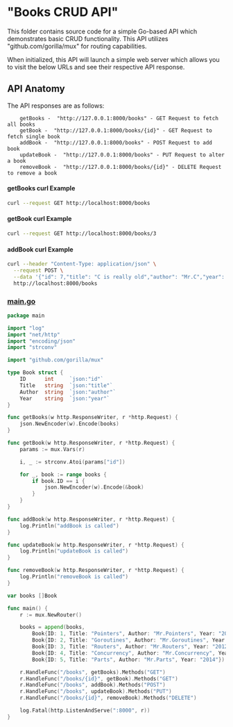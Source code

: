 # "Books CRUD API"

This folder contains source code for a simple Go-based API which demonstrates basic CRUD functionality. This API utilizes "github.com/gorilla/mux" for routing capabilities.

When initialized, this API will launch a simple web server which allows you to visit the below URLs and see their respective API response.

## API Anatomy

The API responses are as follows:

```
    getBooks -  "http://127.0.0.1:8000/books" - GET Request to fetch all books
    getBook -  "http://127.0.0.1:8000/books/{id}" - GET Request to fetch single book
    addBook -  "http://127.0.0.1:8000/books" - POST Request to add book
    updateBook -  "http://127.0.0.1:8000/books" - PUT Request to alter a book
    removeBook -  "http://127.0.0.1:8000/books/{id}" - DELETE Request to remove a book
```

#### getBooks curl Example

```bash
curl --request GET http://localhost:8000/books
```

#### getBook curl Example

```bash
curl --request GET http://localhost:8000/books/3
```

#### addBook curl Example

```bash
curl --header "Content-Type: application/json" \
  --request POST \
  --data '{"id": 7,"title": "C is really old","author": "Mr.C","year": "2016"}' \
  http://localhost:8000/books
```

### <a href="https://github.com/excircle/golang_apis/blob/master/books_CRUD_API/main.go">main.go</a>

```go
package main

import "log"
import "net/http"
import "encoding/json"
import "strconv"

import "github.com/gorilla/mux"

type Book struct {
    ID      int     `json:"id"`
    Title   string  `json:"title"`
    Author  string  `json:"author"`
    Year    string  `json:"year"`
}

func getBooks(w http.ResponseWriter, r *http.Request) {
    json.NewEncoder(w).Encode(books)
}

func getBook(w http.ResponseWriter, r *http.Request) {
    params := mux.Vars(r)

    i, _ := strconv.Atoi(params["id"])

    for _, book := range books {
        if book.ID == i {
            json.NewEncoder(w).Encode(&book)
        }
    }
}

func addBook(w http.ResponseWriter, r *http.Request) {
    log.Println("addBook is called")
}

func updateBook(w http.ResponseWriter, r *http.Request) {
    log.Println("updateBook is called")
}

func removeBook(w http.ResponseWriter, r *http.Request) {
    log.Println("removeBook is called")
}

var books []Book

func main() {
    r := mux.NewRouter()

    books = append(books,
        Book{ID: 1, Title: "Pointers", Author: "Mr.Pointers", Year: "2010"},
        Book{ID: 2, Title: "Goroutines", Author: "Mr.Goroutines", Year: "2011"},
        Book{ID: 3, Title: "Routers", Author: "Mr.Routers", Year: "2012"},
        Book{ID: 4, Title: "Concurrency", Author: "Mr.Concurrency", Year: "2013"},
        Book{ID: 5, Title: "Parts", Author: "Mr.Parts", Year: "2014"})

    r.HandleFunc("/books", getBooks).Methods("GET")
    r.HandleFunc("/books/{id}", getBook).Methods("GET")
    r.HandleFunc("/books", addBook).Methods("POST")
    r.HandleFunc("/books", updateBook).Methods("PUT")
    r.HandleFunc("/books/{id}", removeBook).Methods("DELETE")

    log.Fatal(http.ListenAndServe(":8000", r))
}
```